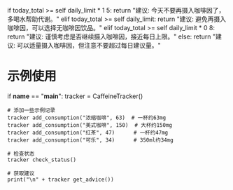 if today_total >= self daily_limit * 1 5:
            return "建议: 今天不要再摄入咖啡因了，多喝水帮助代谢。"
        elif today_total >= self daily_limit:
            return "建议: 避免再摄入咖啡因，可以选择无咖啡因饮品。"
        elif today_total >= self daily_limit * 0 8:
            return "建议: 谨慎考虑是否继续摄入咖啡因，接近每日上限。"
        else:
            return "建议: 可以适量摄入咖啡因，但注意不要超过每日建议量。"
 
# 示例使用
if __name__ == "__main__":
    tracker = CaffeineTracker()
    
    # 添加一些示例记录
    tracker add_consumption("浓缩咖啡", 63)  # 一杯约63mg
    tracker add_consumption("美式咖啡", 150)  # 大杯约150mg
    tracker add_consumption("红茶", 47)      # 一杯约47mg
    tracker add_consumption("可乐", 34)      # 350ml约34mg
    
    # 检查状态
    tracker check_status()
    
    # 获取建议
    print("\n" + tracker get_advice())
